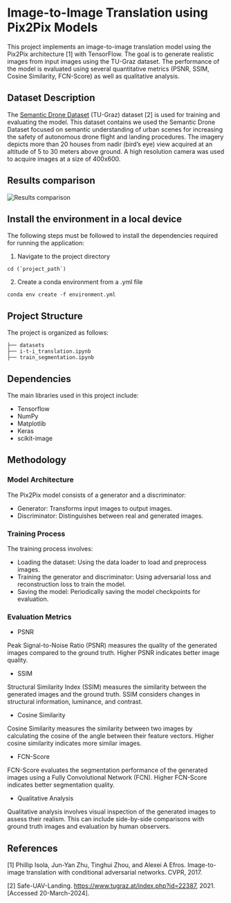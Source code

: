 Image-to-Image Translation using Pix2Pix Models
===

This project implements an image-to-image translation model using the Pix2Pix architecture [1] with TensorFlow. The goal is to generate realistic images from input images using the TU-Graz dataset. The performance of the model is evaluated using several quantitative metrics (PSNR, SSIM, Cosine Similarity, FCN-Score) as well as qualitative analysis.

## Dataset Description

The [Semantic Drone Dataset](https://www.tugraz.at/index.php?id=22387) (TU-Graz) dataset [2] is used for training and evaluating the model. This dataset contains we used the Semantic Drone Dataset focused on semantic understanding of urban scenes for increasing the safety of autonomous drone flight and landing procedures. The imagery depicts more than 20 houses from nadir (bird’s eye) view acquired at an altitude of 5 to 30 meters above ground. A high resolution camera was used to acquire images at a size of 400x600.

## Results comparison

![Results comparison](grid_image.png)

## Install the environment in a local device
The following steps must be followed to install the dependencies required for running the application:

1. Navigate to the project directory
```
cd (`project_path`)
```

2. Create a conda environment from a .yml file
```
conda env create -f environment.yml
```

## Project Structure
The project is organized as follows:

```
├── datasets
├── i-t-i_translation.ipynb
├── train_segmentation.ipynb
```

## Dependencies
The main libraries used in this project include:

- Tensorflow
- NumPy
- Matplotlib
- Keras
- scikit-image

## Methodology
### Model Architecture
The Pix2Pix model consists of a generator and a discriminator:

- Generator: Transforms input images to output images.
- Discriminator: Distinguishes between real and generated images.

### Training Process
The training process involves:

- Loading the dataset: Using the data loader to load and preprocess images.
- Training the generator and discriminator: Using adversarial loss and reconstruction loss to train the model.
- Saving the model: Periodically saving the model checkpoints for evaluation.

### Evaluation Metrics
- PSNR

Peak Signal-to-Noise Ratio (PSNR) measures the quality of the generated images compared to the ground truth. Higher PSNR indicates better image quality.

- SSIM

Structural Similarity Index (SSIM) measures the similarity between the generated images and the ground truth. SSIM considers changes in structural information, luminance, and contrast.

- Cosine Similarity

Cosine Similarity measures the similarity between two images by calculating the cosine of the angle between their feature vectors. Higher cosine similarity indicates more similar images.

- FCN-Score

FCN-Score evaluates the segmentation performance of the generated images using a Fully Convolutional Network (FCN). Higher FCN-Score indicates better segmentation quality.

- Qualitative Analysis

Qualitative analysis involves visual inspection of the generated images to assess their realism. This can include side-by-side comparisons with ground truth images and evaluation by human observers.

## References

[1] Phillip Isola, Jun-Yan Zhu, Tinghui Zhou, and Alexei A Efros. Image-to-image translation with conditional adversarial networks. CVPR, 2017.

[2] Safe-UAV-Landing. https://www.tugraz.at/index.php?id=22387, 2021. [Accessed 20-March-2024].
